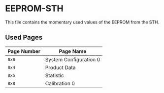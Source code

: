 # EEPROM-STH

This file contains the momentary used values of the EEPROM from the STH.

## Used Pages

| Page Number | Page Name              |
| ----------- | ---------------------- |
| `0x0`       | System Configuration 0 |
| `0x4`       | Product Data           |
| `0x5`       | Statistic              |
| `0x8`       | Calibration 0          |

